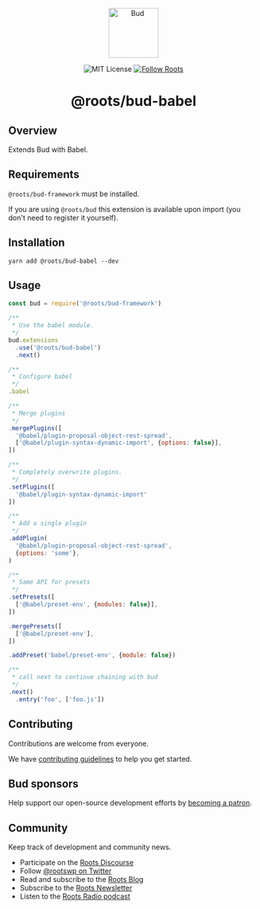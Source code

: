 <p align="center">
  <img alt="Bud" src="https://cdn.roots.io/app/uploads/logo-bud.svg" height="100">
</p>

<p align="center">
  <img
    alt="MIT License"
    src="https://img.shields.io/github/license/roots/bud?color=%23525ddc&style=flat-square"
  />

  <a href="https://twitter.com/rootswp">
    <img
      alt="Follow Roots"
      src="https://img.shields.io/twitter/follow/rootswp.svg?style=flat-square&color=1da1f2"
    />
  </a>
</p>

<h1 align="center">
  <strong>@roots/bud-babel</strong>
</h1>

## Overview

Extends Bud with Babel.

## Requirements

`@roots/bud-framework` must be installed.

If you are using `@roots/bud` this extension is available
upon import (you don't need to register it yourself).

## Installation

`yarn add @roots/bud-babel --dev`

## Usage

```js
const bud = require('@roots/bud-framework')

/**
 * Use the babel module.
 */
bud.extensions
  .use('@roots/bud-babel')
  .next()

/**
 * Configure babel
 */
.babel

/**
 * Merge plugins
 */
.mergePlugins([
  '@babel/plugin-proposal-object-rest-spread',
  ['@babel/plugin-syntax-dynamic-import', {options: false}],
])

/**
 * Completely overwrite plugins.
 */
.setPlugins([
  '@babel/plugin-syntax-dynamic-import'
])

/**
 * Add a single plugin
 */
.addPlugin(
  '@babel/plugin-proposal-object-rest-spread',
  {options: 'some'},
)

/**
 * Same API for presets
 */
.setPresets([
  ['@babel/preset-env', {modules: false}],
])

.mergePresets([
  ['@babel/preset-env'],
])

.addPreset('babel/preset-env', {module: false})

/**
 * call next to continue chaining with bud
 */
.next()
  .entry('foo', ['foo.js'])

```

## Contributing

Contributions are welcome from everyone.

We have [contributing guidelines](https://git.io/JTfPd) to help you get started.

## Bud sponsors

Help support our open-source development efforts by [becoming a patron](https://www.patreon.com/rootsdev).

## Community

Keep track of development and community news.

- Participate on the [Roots Discourse](https://discourse.roots.io/)
- Follow [@rootswp on Twitter](https://twitter.com/rootswp)
- Read and subscribe to the [Roots Blog](https://roots.io/blog/)
- Subscribe to the [Roots Newsletter](https://roots.io/subscribe/)
- Listen to the [Roots Radio podcast](https://roots.io/podcast/)
